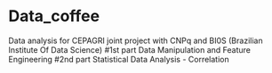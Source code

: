 # Data_coffee
Data analysis for CEPAGRI joint project with CNPq and BI0S (Brazilian Institute Of Data Science)
#1st part 
Data Manipulation and Feature Engineering 
#2nd part 
Statistical Data Analysis - Correlation 
